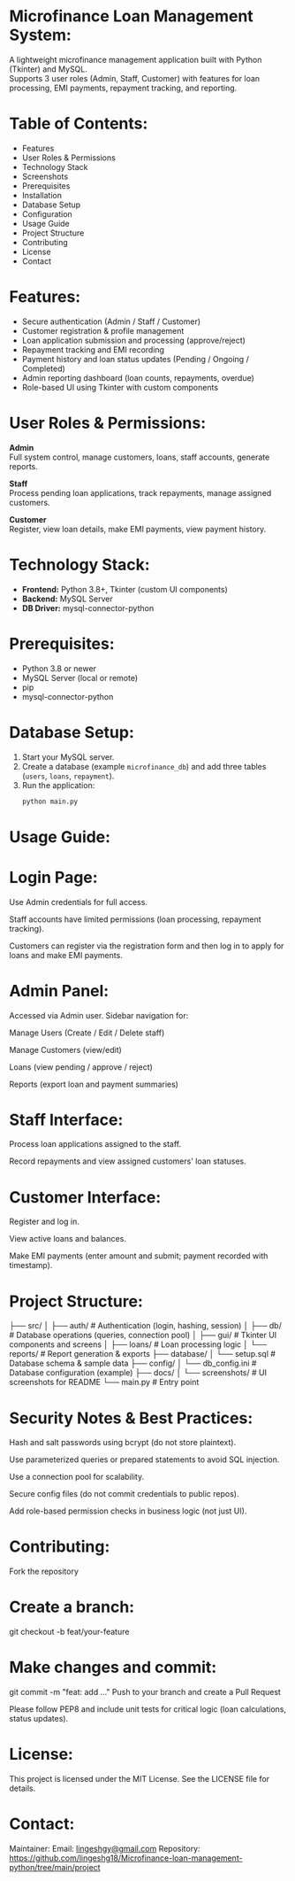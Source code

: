 # Microfinance Loan Management System:
A lightweight microfinance management application built with Python (Tkinter) and MySQL.  
Supports 3 user roles (Admin, Staff, Customer) with features for loan processing, EMI payments, repayment tracking, and reporting.

# Table of Contents:
- Features
- User Roles & Permissions
- Technology Stack
- Screenshots
- Prerequisites
- Installation
- Database Setup
- Configuration
- Usage Guide
- Project Structure
- Contributing
- License
- Contact

# Features:
- Secure authentication (Admin / Staff / Customer)
- Customer registration & profile management
- Loan application submission and processing (approve/reject)
- Repayment tracking and EMI recording
- Payment history and loan status updates (Pending / Ongoing / Completed)
- Admin reporting dashboard (loan counts, repayments, overdue)
- Role-based UI using Tkinter with custom components

# User Roles & Permissions:
**Admin**  
Full system control, manage customers, loans, staff accounts, generate reports.  

**Staff**  
Process pending loan applications, track repayments, manage assigned customers.  

**Customer**  
Register, view loan details, make EMI payments, view payment history.

# Technology Stack:
- **Frontend:** Python 3.8+, Tkinter (custom UI components)  
- **Backend:** MySQL Server  
- **DB Driver:** mysql-connector-python

# Prerequisites:
- Python 3.8 or newer  
- MySQL Server (local or remote)  
- pip  
- mysql-connector-python

# Database Setup:
1. Start your MySQL server.  
2. Create a database (example `microfinance_db`) and add three tables (`users`, `loans`, `repayment`).  
3. Run the application:  
   ```bash
   python main.py
# Usage Guide:
# Login Page:

Use Admin credentials for full access.

Staff accounts have limited permissions (loan processing, repayment tracking).

Customers can register via the registration form and then log in to apply for loans and make EMI payments.

# Admin Panel:
Accessed via Admin user. Sidebar navigation for:

Manage Users (Create / Edit / Delete staff)

Manage Customers (view/edit)

Loans (view pending / approve / reject)

Reports (export loan and payment summaries)

# Staff Interface:

Process loan applications assigned to the staff.

Record repayments and view assigned customers' loan statuses.

# Customer Interface:

Register and log in.

View active loans and balances.

Make EMI payments (enter amount and submit; payment recorded with timestamp).

# Project Structure:
├── src/
│   ├── auth/               # Authentication (login, hashing, session)
│   ├── db/                 # Database operations (queries, connection pool)
│   ├── gui/                # Tkinter UI components and screens
│   ├── loans/              # Loan processing logic
│   └── reports/            # Report generation & exports
├── database/
│   └── setup.sql           # Database schema & sample data
├── config/
│   └── db_config.ini       # Database configuration (example)
├── docs/
│   └── screenshots/        # UI screenshots for README
└── main.py                 # Entry point

# Security Notes & Best Practices:
Hash and salt passwords using bcrypt (do not store plaintext).

Use parameterized queries or prepared statements to avoid SQL injection.

Use a connection pool for scalability.

Secure config files (do not commit credentials to public repos).

Add role-based permission checks in business logic (not just UI).

# Contributing:
Fork the repository

# Create a branch:
git checkout -b feat/your-feature
# Make changes and commit:
git commit -m "feat: add ..."
Push to your branch and create a Pull Request

Please follow PEP8 and include unit tests for critical logic (loan calculations, status updates).

# License:
This project is licensed under the MIT License. See the LICENSE file for details.


# Contact:
Maintainer: <Lingesh Kumar G>
Email: <lingeshgy@gmail.com>
Repository: https://github.com/lingeshg18/Microfinance-loan-management-python/tree/main/project

